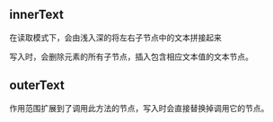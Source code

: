 ## innerText

在读取模式下，会由浅入深的将左右子节点中的文本拼接起来

写入时，会删除元素的所有子节点，插入包含相应文本值的文本节点。

## outerText

作用范围扩展到了调用此方法的节点，写入时会直接替换掉调用它的节点。



